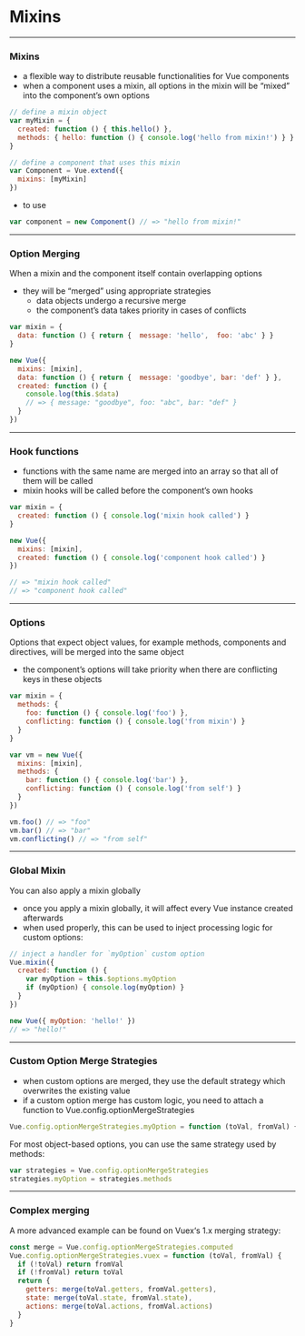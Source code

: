 # Mixins

---
### Mixins
- a flexible way to distribute reusable functionalities for Vue components
- when a component uses a mixin, all options in the mixin will be “mixed” into the component’s own options

```js
// define a mixin object
var myMixin = {
  created: function () { this.hello() },
  methods: { hello: function () { console.log('hello from mixin!') } }
}

// define a component that uses this mixin
var Component = Vue.extend({
  mixins: [myMixin]
})
```
- to use
```js
var component = new Component() // => "hello from mixin!"
```

---
### Option Merging
When a mixin and the component itself contain overlapping options
- they will be “merged” using appropriate strategies
  - data objects undergo a recursive merge
  - the component’s data takes priority in cases of conflicts

```js
var mixin = {
  data: function () { return {  message: 'hello',  foo: 'abc' } }
}

new Vue({
  mixins: [mixin],
  data: function () { return {  message: 'goodbye', bar: 'def' } },
  created: function () {
    console.log(this.$data)
    // => { message: "goodbye", foo: "abc", bar: "def" }
  }
})
```
---
### Hook functions 
- functions with the same name are merged into an array so that all of them will be called
- mixin hooks will be called before the component’s own hooks

```js
var mixin = {
  created: function () { console.log('mixin hook called') }
}

new Vue({
  mixins: [mixin],
  created: function () { console.log('component hook called') }
})

// => "mixin hook called"
// => "component hook called"
```

---
### Options
Options that expect object values, for example methods, components and directives, will be merged into the same object
  - the component’s options will take priority when there are conflicting keys in these objects
```js
var mixin = {
  methods: {
    foo: function () { console.log('foo') },
    conflicting: function () { console.log('from mixin') }
  }
}

var vm = new Vue({
  mixins: [mixin],
  methods: {
    bar: function () { console.log('bar') },
    conflicting: function () { console.log('from self') }
  }
})

vm.foo() // => "foo"
vm.bar() // => "bar"
vm.conflicting() // => "from self"
```

---
### Global Mixin
You can also apply a mixin globally
- once you apply a mixin globally, it will affect every Vue instance created afterwards
- when used properly, this can be used to inject processing logic for custom options:
```js
// inject a handler for `myOption` custom option
Vue.mixin({
  created: function () {
    var myOption = this.$options.myOption
    if (myOption) { console.log(myOption) }
  }
})

new Vue({ myOption: 'hello!' })
// => "hello!"
```

---
### Custom Option Merge Strategies
- when custom options are merged, they use the default strategy which overwrites the existing value
- if a custom option merge has custom logic, you need to attach a function to Vue.config.optionMergeStrategies

```js
Vue.config.optionMergeStrategies.myOption = function (toVal, fromVal) { // return mergedVal }
```

For most object-based options, you can use the same strategy used by methods:
```js
var strategies = Vue.config.optionMergeStrategies
strategies.myOption = strategies.methods
```

---
### Complex merging
A more advanced example can be found on Vuex‘s 1.x merging strategy:
```js
const merge = Vue.config.optionMergeStrategies.computed
Vue.config.optionMergeStrategies.vuex = function (toVal, fromVal) {
  if (!toVal) return fromVal
  if (!fromVal) return toVal
  return {
    getters: merge(toVal.getters, fromVal.getters),
    state: merge(toVal.state, fromVal.state),
    actions: merge(toVal.actions, fromVal.actions)
  }
}
```
